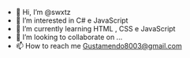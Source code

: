 - 👋 Hi, I’m @swxtz
- 👀 I’m interested in  C# e JavaScript
- 🌱 I’m currently learning HTML , CSS e JavaScript
- 💞️ I’m looking to collaborate on ...
- 📫 How to reach me Gustamendo8003@gmail.com

<!---
swxtz/swxtz is a ✨ special ✨ repository because its `README.md` (this file) appears on your GitHub profile.
You can click the Preview link to take a look at your changes.
--->
